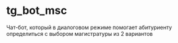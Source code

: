 # tg_bot_msc
Чат-бот, который в диалоговом режиме помогает абитуриенту определиться с выбором магистратуры из 2 вариантов
